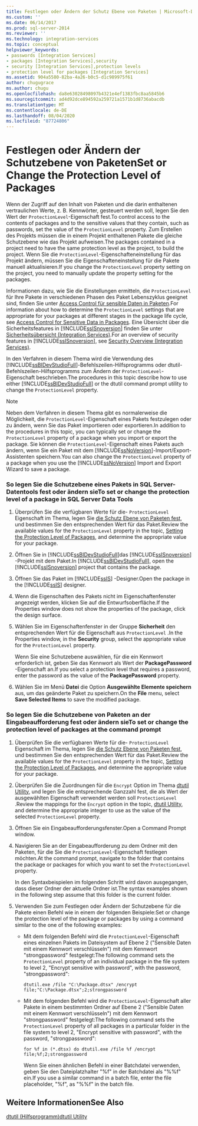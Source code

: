 ```yaml
---
title: Festlegen oder Ändern der Schutz Ebene von Paketen | Microsoft-Dokumentation
ms.custom: ''
ms.date: 06/14/2017
ms.prod: sql-server-2014
ms.reviewer: ''
ms.technology: integration-services
ms.topic: conceptual
helpviewer_keywords:
- passwords [Integration Services]
- packages [Integration Services],security
- security [Integration Services],protection levels
- protection level for packages [Integration Services]
ms.assetid: 904a5580-82ba-4a26-b0c5-d1c989975f61
author: chugugrace
ms.author: chugu
ms.openlocfilehash: da8e63028498097b4321e4ef1383fbc8aa5845b6
ms.sourcegitcommit: ad4d92dce894592a259721a1571b1d8736abacdb
ms.translationtype: MT
ms.contentlocale: de-DE
ms.lasthandoff: 08/04/2020
ms.locfileid: "87724806"
---
```

# <a name="set-or-change-the-protection-level-of-packages"></a><span data-ttu-id="fc200-102">Festlegen oder Ändern der Schutzebene von Paketen</span><span class="sxs-lookup"><span data-stu-id="fc200-102">Set or Change the Protection Level of Packages</span></span>
  <span data-ttu-id="fc200-103">Wenn der Zugriff auf den Inhalt von Paketen und die darin enthaltenen vertraulichen Werte, z. B. Kennwörter, gesteuert werden soll, legen Sie den Wert der `ProtectionLevel`-Eigenschaft fest.</span><span class="sxs-lookup"><span data-stu-id="fc200-103">To control access to the contents of packages and to the sensitive values that they contain, such as passwords, set the value of the `ProtectionLevel` property.</span></span> <span data-ttu-id="fc200-104">Zum Erstellen des Projekts müssen die in einem Projekt enthaltenen Pakete die gleiche Schutzebene wie das Projekt aufweisen.</span><span class="sxs-lookup"><span data-stu-id="fc200-104">The packages contained in a project need to have the same protection level as the project, to build the project.</span></span> <span data-ttu-id="fc200-105">Wenn Sie die `ProtectionLevel`-Eigenschafteneinstellung für das Projekt ändern, müssen Sie die Eigenschafteneinstellung für die Pakete manuell aktualisieren.</span><span class="sxs-lookup"><span data-stu-id="fc200-105">If you change the `ProtectionLevel` property setting on the project, you need to manually update the property setting for the packages.</span></span>  
  
 <span data-ttu-id="fc200-106">Informationen dazu, wie Sie die Einstellungen ermitteln, die `ProtectionLevel` für Ihre Pakete in verschiedenen Phasen des Paket Lebenszyklus geeignet sind, finden Sie unter [Access Control für sensible Daten in Paketen](security/access-control-for-sensitive-data-in-packages.md).</span><span class="sxs-lookup"><span data-stu-id="fc200-106">For information about how to determine the `ProtectionLevel` settings that are appropriate for your packages at different stages in the package life cycle, see [Access Control for Sensitive Data in Packages](security/access-control-for-sensitive-data-in-packages.md).</span></span> <span data-ttu-id="fc200-107">Eine Übersicht über die Sicherheitsfeatures in [!INCLUDE[ssISnoversion](../includes/ssisnoversion-md.md)] finden Sie unter [Sicherheitsübersicht &#40;Integration Services&#41;](security/security-overview-integration-services.md).</span><span class="sxs-lookup"><span data-stu-id="fc200-107">For an overview of security features in [!INCLUDE[ssISnoversion](../includes/ssisnoversion-md.md)], see [Security Overview &#40;Integration Services&#41;](security/security-overview-integration-services.md).</span></span>  
  
 <span data-ttu-id="fc200-108">In den Verfahren in diesem Thema wird die Verwendung des [!INCLUDE[ssBIDevStudioFull](../includes/ssbidevstudiofull-md.md)]-Befehlszeilen-Hilfsprogramms oder dtutil-Befehlszeilen-Hilfsprogramms zum Ändern der `ProtectionLevel`-Eigenschaft beschrieben.</span><span class="sxs-lookup"><span data-stu-id="fc200-108">The procedures in this topic describe how to use either [!INCLUDE[ssBIDevStudioFull](../includes/ssbidevstudiofull-md.md)] or the dtutil command prompt utility to change the `ProtectionLevel` property.</span></span>  
  
> [!NOTE]  
>  <span data-ttu-id="fc200-109">Neben dem Verfahren in diesem Thema gibt es normalerweise die Möglichkeit, die `ProtectionLevel`-Eigenschaft eines Pakets festzulegen oder zu ändern, wenn Sie das Paket importieren oder exportieren.</span><span class="sxs-lookup"><span data-stu-id="fc200-109">In addition to the procedures in this topic, you can typically set or change the `ProtectionLevel` property of a package when you import or export the package.</span></span> <span data-ttu-id="fc200-110">Sie können die `ProtectionLevel`-Eigenschaft eines Pakets auch ändern, wenn Sie ein Paket mit dem [!INCLUDE[ssNoVersion](../includes/ssnoversion-md.md)]-Import/Export-Assistenten speichern.</span><span class="sxs-lookup"><span data-stu-id="fc200-110">You can also change the `ProtectionLevel` property of a package when you use the [!INCLUDE[ssNoVersion](../includes/ssnoversion-md.md)] Import and Export Wizard to save a package.</span></span>  
  
### <a name="to-set-or-change-the-protection-level-of-a-package-in-sql-server-data-tools"></a><span data-ttu-id="fc200-111">So legen Sie die Schutzebene eines Pakets in SQL Server-Datentools fest oder ändern sie</span><span class="sxs-lookup"><span data-stu-id="fc200-111">To set or change the protection level of a package in SQL Server Data Tools</span></span>  
  
1.  <span data-ttu-id="fc200-112">Überprüfen Sie die verfügbaren Werte für die- `ProtectionLevel` Eigenschaft im Thema, legen Sie [die Schutz Ebene von Paketen fest](security/access-control-for-sensitive-data-in-packages.md), und bestimmen Sie den entsprechenden Wert für das Paket.</span><span class="sxs-lookup"><span data-stu-id="fc200-112">Review the available values for the `ProtectionLevel` property in the topic, [Setting the Protection Level of Packages](security/access-control-for-sensitive-data-in-packages.md), and determine the appropriate value for your package.</span></span>  
  
2.  <span data-ttu-id="fc200-113">Öffnen Sie in [!INCLUDE[ssBIDevStudioFull](../includes/ssbidevstudiofull-md.md)]das [!INCLUDE[ssISnoversion](../includes/ssisnoversion-md.md)] -Projekt mit dem Paket.</span><span class="sxs-lookup"><span data-stu-id="fc200-113">In [!INCLUDE[ssBIDevStudioFull](../includes/ssbidevstudiofull-md.md)], open the [!INCLUDE[ssISnoversion](../includes/ssisnoversion-md.md)] project that contains the package.</span></span>  
  
3.  <span data-ttu-id="fc200-114">Öffnen Sie das Paket im [!INCLUDE[ssIS](../includes/ssis-md.md)] -Designer.</span><span class="sxs-lookup"><span data-stu-id="fc200-114">Open the package in the [!INCLUDE[ssIS](../includes/ssis-md.md)] designer.</span></span>  
  
4.  <span data-ttu-id="fc200-115">Wenn die Eigenschaften des Pakets nicht im Eigenschaftenfenster angezeigt werden, klicken Sie auf die Entwurfsoberfläche.</span><span class="sxs-lookup"><span data-stu-id="fc200-115">If the Properties window does not show the properties of the package, click the design surface.</span></span>  
  
5.  <span data-ttu-id="fc200-116">Wählen Sie im Eigenschaftenfenster in der Gruppe **Sicherheit** den entsprechenden Wert für die Eigenschaft aus `ProtectionLevel` .</span><span class="sxs-lookup"><span data-stu-id="fc200-116">In the Properties window, in the **Security** group, select the appropriate value for the `ProtectionLevel` property.</span></span>  
  
     <span data-ttu-id="fc200-117">Wenn Sie eine Schutzebene auswählen, für die ein Kennwort erforderlich ist, geben Sie das Kennwort als Wert der **PackagePassword** -Eigenschaft an.</span><span class="sxs-lookup"><span data-stu-id="fc200-117">If you select a protection level that requires a password, enter the password as the value of the **PackagePassword** property.</span></span>  
  
6.  <span data-ttu-id="fc200-118">Wählen Sie im Menü **Datei** die Option **Ausgewählte Elemente speichern** aus, um das geänderte Paket zu speichern.</span><span class="sxs-lookup"><span data-stu-id="fc200-118">On the **File** menu, select **Save Selected Items** to save the modified package.</span></span>  
  
### <a name="to-set-or-change-the-protection-level-of-packages-at-the-command-prompt"></a><span data-ttu-id="fc200-119">So legen Sie die Schutzebene von Paketen an der Eingabeaufforderung fest oder ändern sie</span><span class="sxs-lookup"><span data-stu-id="fc200-119">To set or change the protection level of packages at the command prompt</span></span>  
  
1.  <span data-ttu-id="fc200-120">Überprüfen Sie die verfügbaren Werte für die- `ProtectionLevel` Eigenschaft im Thema, legen Sie [die Schutz Ebene von Paketen fest](security/access-control-for-sensitive-data-in-packages.md), und bestimmen Sie den entsprechenden Wert für das Paket.</span><span class="sxs-lookup"><span data-stu-id="fc200-120">Review the available values for the `ProtectionLevel` property in the topic, [Setting the Protection Level of Packages](security/access-control-for-sensitive-data-in-packages.md), and determine the appropriate value for your package.</span></span>  
  
2.  <span data-ttu-id="fc200-121">Überprüfen Sie die Zuordnungen für die `Encrypt` Option im Thema [dtutil Utility](dtutil-utility.md), und legen Sie die entsprechende Ganzzahl fest, die als Wert der ausgewählten Eigenschaft verwendet werden soll `ProtectionLevel` .</span><span class="sxs-lookup"><span data-stu-id="fc200-121">Review the mappings for the `Encrypt` option in the topic, [dtutil Utility](dtutil-utility.md), and determine the appropriate integer to use as the value of the selected `ProtectionLevel` property.</span></span>  
  
3.  <span data-ttu-id="fc200-122">Öffnen Sie ein Eingabeaufforderungsfenster.</span><span class="sxs-lookup"><span data-stu-id="fc200-122">Open a Command Prompt window.</span></span>  
  
4.  <span data-ttu-id="fc200-123">Navigieren Sie an der Eingabeaufforderung zu dem Ordner mit den Paketen, für die Sie die `ProtectionLevel`-Eigenschaft festlegen möchten.</span><span class="sxs-lookup"><span data-stu-id="fc200-123">At the command prompt, navigate to the folder that contains the package or packages for which you want to set the `ProtectionLevel` property.</span></span>  
  
     <span data-ttu-id="fc200-124">In den Syntaxbeispielen im folgenden Schritt wird davon ausgegangen, dass dieser Ordner der aktuelle Ordner ist.</span><span class="sxs-lookup"><span data-stu-id="fc200-124">The syntax examples shown in the following step assume that this folder is the current folder.</span></span>  
  
5.  <span data-ttu-id="fc200-125">Verwenden Sie zum Festlegen oder Ändern der Schutzebene für die Pakete einen Befehl wie in einem der folgenden Beispiele:</span><span class="sxs-lookup"><span data-stu-id="fc200-125">Set or change the protection level of the package or packages by using a command similar to the one of the following examples:</span></span>  
  
    -   <span data-ttu-id="fc200-126">Mit dem folgenden Befehl wird die `ProtectionLevel`-Eigenschaft eines einzelnen Pakets im Dateisystem auf Ebene 2 ("Sensible Daten mit einem Kennwort verschlüsseln") mit dem Kennwort "strongpassword" festgelegt:</span><span class="sxs-lookup"><span data-stu-id="fc200-126">The following command sets the `ProtectionLevel` property of an individual package in the file system to level 2, "Encrypt sensitive with password", with the password, "strongpassword":</span></span>  
  
         `dtutil.exe /file "C:\Package.dtsx" /encrypt file;"C:\Package.dtsx";2;strongpassword`  
  
    -   <span data-ttu-id="fc200-127">Mit dem folgenden Befehl wird die `ProtectionLevel`-Eigenschaft aller Pakete in einem bestimmten Ordner auf Ebene 2 ("Sensible Daten mit einem Kennwort verschlüsseln") mit dem Kennwort "strongpassword" festgelegt:</span><span class="sxs-lookup"><span data-stu-id="fc200-127">The following command sets the `ProtectionLevel` property of all packages in a particular folder in the file system to level 2, "Encrypt sensitive with password", with the password, "strongpassword":</span></span>  
  
         `for %f in (*.dtsx) do dtutil.exe /file %f /encrypt file;%f;2;strongpassword`  
  
         <span data-ttu-id="fc200-128">Wenn Sie einen ähnlichen Befehl in einer Batchdatei verwenden, geben Sie den Dateiplatzhalter "%f" in der Batchdatei als "%%f" ein.</span><span class="sxs-lookup"><span data-stu-id="fc200-128">If you use a similar command in a batch file, enter the file placeholder, "%f", as "%%f" in the batch file.</span></span>  
  
## <a name="see-also"></a><span data-ttu-id="fc200-129">Weitere Informationen</span><span class="sxs-lookup"><span data-stu-id="fc200-129">See Also</span></span>  
 [<span data-ttu-id="fc200-130">dtutil (Hilfsprogramm)</span><span class="sxs-lookup"><span data-stu-id="fc200-130">dtutil Utility</span></span>](dtutil-utility.md)  
  
  
